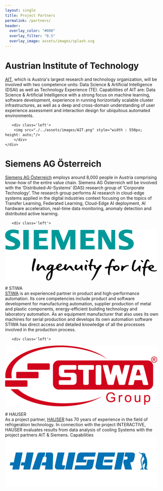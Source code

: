 ```yaml
---
layout: single
title: Project Partners
permalink: /partners/
header:
  overlay_color: "#000"
  overlay_filter: "0.5"
  overlay_image: assets/images/splash.svg
---
```



# Austrian Institute of Technology
<div class='wrapper'>
    <div class='centered'>

<a href="https://www.ait.ac.at/">AIT</a>, which is Austria's largest research and technology organization, will be involved with two competence units: Data Science & Artificial Intelligence (DSAI) as well as Technology Experience (TE). Capabilities of AIT are: Data Science & Artificial Intelligence with a strong focus on machine learning, software development, experience in running horizontally scalable cluster infrastructures, as well as a deep and cross-domain understanding of user experience assessment and interaction design for ubiquitous automated environments.  

       <div class='left'>
 		<img src="./../assets/images/AIT.png" style="width : 550px; height: auto;"/>
        </div>
    </div>
</div>

<p></p>

# Siemens AG Österreich
<div class='wrapper'>
    <div class='centered'>
<a href="https://new.siemens.com/at/de.html">Siemens AG Österreich</a> employs around 8,000 people in Austria comprising know-how of the entire value chain. Siemens AG Österreich will be involved with the ‘Distributed-AI-Systems’ (DAS) research group of ‘Corporate Technology’. The research group performs AI research in cloud-edge systems applied in the digital industries context focusing on the topics of Transfer Learning, Federated Learning, Cloud-Edge AI deployment, AI hardware acceleration, real-time data monitoring, anomaly detection and distributed active learning.

       <div class='left'>
<img src="./../assets/images/Siemens.png" style="width : 500px; height: auto;"/>
        </div>
    </div>
</div>
 <p></p>
# STIWA
<div class='wrapper'>
    <div class='centered'>
<a href="https://www.stiwa.com/">STIWA</a> is an experienced partner in product and high-performance automation. Its core competencies include product and software development for manufacturing automation, supplier production of metal and plastic components, energy-efficient building technology and laboratory automation. As an equipment manufacturer that also uses its own machines for serial production and develops its own automation software STIWA has direct access and detailed knowledge of all the processes involved in the production process.
 
       <div class='left'>
<img src="./../assets/images/STIWA.png" style="width : 500px; height: auto;"/>	
        </div>
    </div>
</div>
<p></p>
# HAUSER


<div class='wrapper'>
    <div class='centered'>
As a project partner, <a href="http://hauser.com/">HAUSER</a> has 70 years of experience in the field of refrigeration technology. In connection with the project INTERACTIVE, HAUSER evaluates results from data analysis of cooling Systems with the project partners AIT & Siemens. Capabilities
       <div class='left'>
<img src="./../assets/images/Hauser2.png" style="width : 500px; height: auto;"/>  
        </div>
    </div>
</div>














